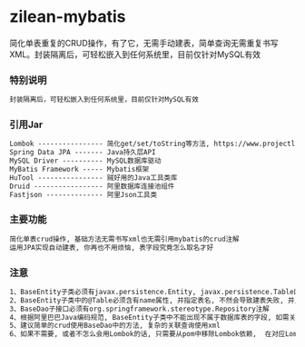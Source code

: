 # zilean-mybatis

简化单表重复的CRUD操作，有了它，无需手动建表，简单查询无需重复书写XML。封装隔离后，可轻松嵌入到任何系统里，目前仅针对MySQL有效

### 特别说明
```txt
封装隔离后，可轻松嵌入到任何系统里，目前仅针对MySQL有效
```

### 引用Jar
```txt
Lombok ---------------- 简化get/set/toString等方法, https://www.projectlombok.org/
Spring Data JPA ------- Java持久层API
MySQL Driver ---------- MySQL数据库驱动
MyBatis Framework ----- Mybatis框架
HuTool ---------------- 贼好用的Java工具类库
Druid ----------------- 阿里数据库连接池组件
Fastjson -------------- 阿里Json工具类
```

### 主要功能
```txt
简化单表crud操作, 基础方法无需书写xml也无需引用mybatis的crud注解
运用JPA实现自动建表, 你再也不用烦恼, 表字段究竟怎么取名才好
```

### 注意
```txt
1、BaseEntity子类必须有javax.persistence.Entity, javax.persistence.Table两个注解
2、BaseEntity子类中的@Table必须含有name属性, 并指定表名, 不然会导致建表失败, 并且BaseMapper也取不到表名
3、BaseDao子接口必须有org.springframework.stereotype.Repository注解
4、根据阿里巴巴Java编码规范, BaseEntity子类中不能出现不属于数据库表的字段, 如需关联查询, 请新建BaseVo的子类
5、建议简单的crud使用BaseDao中的方法, 复杂的关联查询使用xml
6、如果不需要, 或者不怎么会用Lombok的话, 只需要从pom中移除Lombok依赖,  在对应Lombok注解处加上get/set方法即可
```